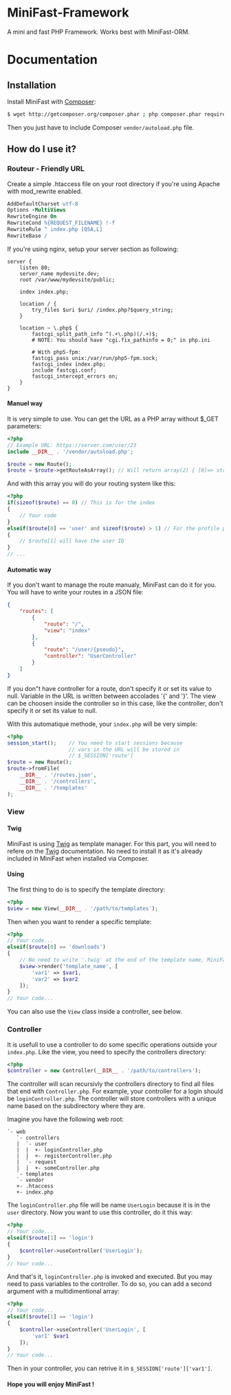 # MiniFast-Framework
A mini and fast PHP Framework. Works best with MiniFast-ORM.

# Documentation

## Installation

Install MiniFast with [Composer](https://getcomposer.org/):
```sh
$ wget http://getcomposer.org/composer.phar ; php composer.phar require itechcydia/minifast *
```

Then you just have to include Composer `vendor/autoload.php` file.

## How do I use it?

### Routeur - Friendly URL

Create a simple .htaccess file on your root directory if you're using Apache with mod_rewrite enabled.
```apache
AddDefaultCharset utf-8
Options -MultiViews
RewriteEngine On
RewriteCond %{REQUEST_FILENAME} !-f
RewriteRule ^ index.php [QSA,L]
RewriteBase /
```

If you're using nginx, setup your server section as following:
```nginx
server {
	listen 80;
	server_name mydevsite.dev;
	root /var/www/mydevsite/public;

	index index.php;

	location / {
		try_files $uri $uri/ /index.php?$query_string;
	}

	location ~ \.php$ {
		fastcgi_split_path_info ^(.+\.php)(/.+)$;
		# NOTE: You should have "cgi.fix_pathinfo = 0;" in php.ini

		# With php5-fpm:
		fastcgi_pass unix:/var/run/php5-fpm.sock;
		fastcgi_index index.php;
		include fastcgi.conf;
		fastcgi_intercept_errors on;
	}
}
```

#### Manuel way
It is very simple to use. You can get the URL as a PHP array without $_GET parameters:
```php
<?php
// Example URL: https://server.com/user/23
include __DIR__ . '/vendor/autoload.php';

$route = new Route();
$route = $route->getRouteAsArray(); // Will return array(2) { [0]=> string(4) "user", [1]=> string(2) "23" }
```

And with this array you will do your routing system like this:
```php
<?php
if(sizeof($route) == 0) // This is for the index
{
    // Your code
}
elseif($route[0] == 'user' and sizeof($route) > 1) // For the profile page
{
    // $route[1] will have the user ID
}
// ...
```

#### Automatic way
If you don't want to manage the route manualy, MiniFast can do it for you. You will have to write your routes in a JSON file:
```json
{
    "routes": [
        {
            "route": "/",
            "view": "index"
        },
        {
            "route": "/user/{pseudo}",
            "controller": "UserController"
        }
    ]
}
```
If you don"t have controller for a route, don't specify it or set its value to null.
Variable in the URL is written between accolades '{' and '}'.
The view can be choosen inside the controller so in this case, like the controller, don't specify it or set its value to null.

With this automatique methode, your `index.php` will be very simple:
```php
<?php
session_start();    // You need to start sessions because
                    // vars in the URL will be stored in
                    // $_SESSION['route']
$route = new Route();
$route->fromFile(
    __DIR__ . '/routes.json',
    __DIR__ . '/controllers',
    __DIR__ . '/templates'
);
```

### View

#### Twig

MiniFast is using [Twig](https://twig.symfony.com/doc/2.x/) as template manager.
For this part, you will need to refere on the [Twig](https://twig.symfony.com/doc/2.x/) documentation. No need to install it as it's already included in MiniFast when installed via Composer.

#### Using

The first thing to do is to specify the template directory:
```php
<?php
$view = new View(__DIR__ . '/path/to/templates');
```

Then when you want to render a specific template:
```php
<?php
// Your code...
elseif($route[0] == 'downloads')
{
    // No need to write '.twig' at the end of the template name, MiniFast do it for you
    $view->render('template_name', [
        'var1' => $var1,
        'var2' => $var2
    ]);
}
// Your code...
```

You can also use the `View` class inside a controller, see below.

### Controller

It is usefull to use a controller to do some specific operations outside your `index.php`. Like the view, you need to specify the controllers directory:
```php
<?php
$controller = new Controller(__DIR__ . '/path/to/controllers');
```

The controller will scan recursivly the controllers directory to find all files that end with `Controller.php`. For example, your controller for a login should be `loginController.php`. The controller will store controllers with a unique name based on the subdirectory where they are. 

Imagine you have the following web root:
```text
`- web
   `- controllers
   |  `- user
   |  |  +- loginController.php
   |  |  +- registerController.php
   |  `- request
   |  |  +- someController.php
   `- templates
   `- vendor
   +- .htaccess
   +- index.php
```

The `loginController.php` file will be name `UserLogin` because it is in the `user` directory.
Now you want to use this controller, do it this way:
```php
<?php
// Your code...
elseif($route[1] == 'login')
{
    $controller->useController('UserLogin');
}
// Your code...
```

And that's it, `loginController.php` is invoked and executed. But you may need to pass variables to the controller. To do so, you can add a second argument with a multidimentional array:
```php
<?php
// Your code...
elseif($route[1] == 'login')
{
    $controller->useController('UserLogin', [
        'var1' $var1
    ]);
}
// Your code...
```

Then in your controller, you can retrive it in `$_SESSION['route']['var1']`.

#### Hope you will enjoy MiniFast !